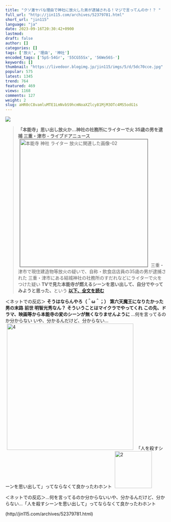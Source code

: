 ```yaml
---
title: "クソ激ヤバな理由で神社に放火した男が逮捕される！マジで言ってんのか！？ "
full_url: "http://jin115.com/archives/52379781.html"
short_url: "jin115"
language: "ja"
date: 2023-09-16T20:30:42+0900
lastmod: 
draft: false
author: []
categories: []
tags: ['放火', '理由', '神社']
encoded_tags: ['5pS-54Gr', '55CG55Sx', '56We56S-']
keywords: []
thumbnail: "https://livedoor.blogimg.jp/jin115/imgs/5/d/5dc70cce.jpg"
popular: 575
latest: 1345
trend: 764
featured: 469
views: 1168
comments: 127
weight: 2
slug: aHR0cC8vamluMTE1LmNvbS9hcmNoaXZlcy81MjM3OTc4MS5odG1s
---
```


![](https://livedoor.blogimg.jp/jin115/imgs/5/d/5dc70cce.jpg)

<div><a name='more'></a> <blockquote><b>「本能寺」思い出し放火か…神社の社務所にライターで火 35歳の男を逮捕 三重・津市 - ライブドアニュース</b> <img src='https//livedoor.blogimg.jp/jin115/imgs/9/b/9b4e8039.png' width='400' border='1' hspace='5' class='pict' alt='本能寺 神社 ライター 放火に関連した画像-02'> 三重・津市で現住建造物等放火の疑いで、自称・飲食店店員の35歳の男が逮捕された 三重・津市にある結城神社の社務所のすだれなどにライターで火をつけた疑い <b>TVで見た本能寺が燃えるシーンを思い出して、自分でやってみようと思った、</b>という <a href='https//news.livedoor.com/article/detail/24996797/' target='_blank'><b>以下、全文を読む</b></a></blockquote> ＜ネットでの反応＞ <b>そうはならんやろ（＾ω＾；）</b> <b>第六天魔王になりたかった男の末路</b> <b>前世 明智光秀なん？</b> <b>そういうことはマイクラでやってくれ</b> <b>この先、ドラマ、映画等から本能寺の変のシーンが無くなりませんように</b> …何を言ってるのか分からない いや、分かるんだけど、分からない… <img src='https//livedoor.blogimg.jp/jin115/imgs/4/4/4464e351.gif' alt='4' width='396' border='0' hspace='5' class='pict'> 「人を殺すシーンを思い出して」ってならなくて良かったわホント <img src='https//livedoor.blogimg.jp/jin115/imgs/a/5/a5e44a9a.gif' alt='2' width='116' border='0' hspace='5' class='pict'> <p>＜ネットでの反応＞…何を言ってるのか分からないいや、分かるんだけど、分からない…「人を殺すシーンを思い出して」ってならなくて良かったわホント</p></div>

(http//jin115.com/archives/52379781.html)

